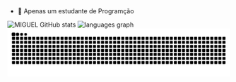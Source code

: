## 
- 🌱 Apenas um estudante de Programção
  
![MIGUEL GitHub stats](https://github-readme-stats.vercel.app/api?username=miguelmt00&show_icons=true&theme=tokyonight)
<img src="https://github-readme-stats.vercel.app/api/top-langs?username=miguelmt00&locale=en&hide_title=false&layout=compact&card_width=320&langs_count=5&theme=tokyonight&hide_border=false&order=2" height="150" alt="languages graph"  />
<picture>
<source media="(prefers-color-scheme: dark)" srcset="https://raw.githubusercontent.com/miguelmt00/miguelmt00/output/github-contribution-grid-snake-dark.svg">
<source media="(prefers-color-scheme: light)" srcset="https://raw.githubusercontent.com/miguelmt00/miguelmt00/output/github-contribution-grid-snake.svg">
<img alt="github contribution grid snake animation" src="https://raw.githubusercontent.com/miguelmt00/miguelmt00/output/github-contribution-grid-snake.svg">
</picture>
<br><br>

